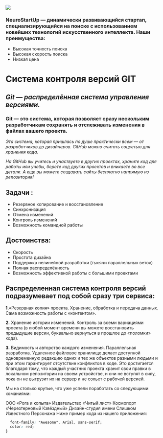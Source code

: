 ![](https://raw.githubusercontent.com/netology-ds-team/git-homeworks/main/1_self/logo.png)

### **NeuroStartUp** — динамически развивающийся стартап, специализирующийся на поиске с использованием новейших технологий искусственного интеллекта. Наши преимущества:
* Высокая точность поиска
* Высокая скорость поиска
* Низкая цена

# **Система контроля версий GIT**

## **Git* — распределённая система управления версиями.* 
### **Git** — это система, которая позволяет сразу нескольким разработчикам сохранять и отслеживать изменения в файлах вашего проекта.

*Эта система, которая пришлась по душе практически всем —
от разработчиков до дизайнеров. GitHub можно считать соцсетью
для хранения кода.* 

*На GitHub вы учитесь и участвуете в других проектах,
 храните код для работы или учебы, берете код других
 проектов и вникаете во все детали. А еще вы можете
 создавать сайты бесплатно напрямую из репозитория!*

##  Задачи :
* Резервное копирование и восстановление
* Синхронизация
* Отмена изменений
* Контроль изменений
* Возможность командной работы

## Достоинства:
* Скорость
* Простота дизайна
* Поддержка нелинейной разработки (тысячи параллельных
веток)
* Полная распределённость
* Возможность эффективной работы с большими проектами

## Распределенная система контроля версий подразумевает под собой сразу три сервиса:
**1.**«Резервная копия» проекта.
Хранение, обработка и передача данных. Сама возможность работы с 
«контентом».

**2.** Хранение истории изменений. 
Контроль за всеми вариациями проекта (в любой момент времени вы можете
восстановить предыдущие версии, буквально вернуться в прошлое до
«поломки» кода).

**3.** Видимость и авторство каждого изменения.
Параллельная разработка. Удаленное файловое хранилище делает доступной
одновременную редакцию одних и тех же объектов разными людьми и при этом
гарантирует отсутствие конфликтов в коде. Это достигается благодаря тому,
что каждый участник проекта хранит свои правки в локальном репозитории 
на своем устройстве, и они не вступят в силу, пока он не выгрузит их на
сервер и не сольет с рабочей версией.

Мы на столько крутые, что уже успели поработать со следующими команиями:

ООО «Рога и копыта»
Издательство «Читый лист»
Космопорт «Черезтерновый Кзвёздный»
Дизайн-студия имени Слишком Известного Персонажа
Ниже пример кода из нашего приложения:

```css .selector {
  font-family: "Awesome", Arial, sans-serif;
  color: red;
} 



